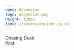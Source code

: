 ```yaml
---
name: Ascension
logo: ascension.png
height: 120px
link: //ascensioncider.co.uk
---
```

<ul style="list-style-type:none; margin:0; padding:0;">
  <li>Chasing Dusk</li>
  <li>Pilot</li>
</ul>

